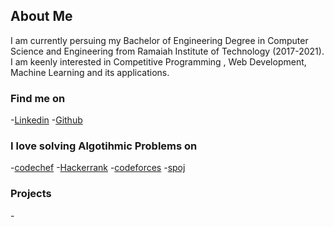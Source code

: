 ## About Me

I am currently persuing my Bachelor of Engineering Degree in Computer Science and Engineering from Ramaiah Institute of Technology (2017-2021).
I am keenly interested in Competitive Programming , Web Development, Machine Learning and its applications.


### Find me on
-[Linkedin](https://www.linkedin.com/in/amitdu6ey/?originalSubdomain=in)
-[Github](https://github.com/amitdu6ey)

### I love solving Algotihmic Problems on
-[codechef](https://www.codechef.com/users/amitdu6ey)
-[Hackerrank](https://www.hackerrank.com/amitdu6ey)
-[codeforces](https://codeforces.com/profile/amitdu6ey)
-[spoj](https://www.spoj.com/users/amitdu6ey/)

### Projects
-[](https://github.com/amitdu6ey)
